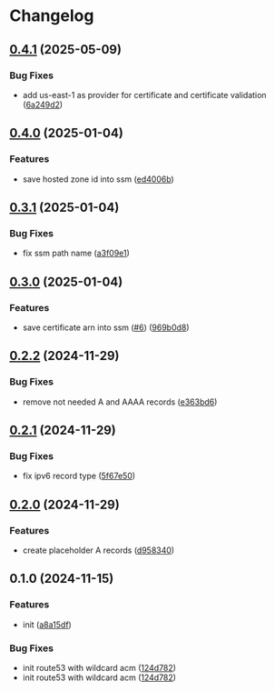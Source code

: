# Changelog

## [0.4.1](https://github.com/burib/terraform-aws-route53-with-wildcard-acm-module/compare/v0.4.0...v0.4.1) (2025-05-09)


### Bug Fixes

* add us-east-1 as provider for certificate and certificate validation ([6a249d2](https://github.com/burib/terraform-aws-route53-with-wildcard-acm-module/commit/6a249d21084916457eec04ce52dfcae0ae0e5a09))

## [0.4.0](https://github.com/burib/terraform-aws-route53-with-wildcard-acm-module/compare/v0.3.1...v0.4.0) (2025-01-04)


### Features

* save hosted zone id into ssm ([ed4006b](https://github.com/burib/terraform-aws-route53-with-wildcard-acm-module/commit/ed4006b8e7890dea8be322e7a96506586d29f1ff))

## [0.3.1](https://github.com/burib/terraform-aws-route53-with-wildcard-acm-module/compare/v0.3.0...v0.3.1) (2025-01-04)


### Bug Fixes

* fix ssm path name ([a3f09e1](https://github.com/burib/terraform-aws-route53-with-wildcard-acm-module/commit/a3f09e1c22a5a53dbfbe6b65e438920fc3cf86f5))

## [0.3.0](https://github.com/burib/terraform-aws-route53-with-wildcard-acm-module/compare/v0.2.2...v0.3.0) (2025-01-04)


### Features

* save certificate arn into ssm ([#6](https://github.com/burib/terraform-aws-route53-with-wildcard-acm-module/issues/6)) ([969b0d8](https://github.com/burib/terraform-aws-route53-with-wildcard-acm-module/commit/969b0d879197be7499d342fb4910768521e7a5a1))

## [0.2.2](https://github.com/burib/terraform-aws-route53-with-wildcard-acm-module/compare/v0.2.1...v0.2.2) (2024-11-29)


### Bug Fixes

* remove not needed A and AAAA records ([e363bd6](https://github.com/burib/terraform-aws-route53-with-wildcard-acm-module/commit/e363bd6745d7fca000f5a099fbee198cb7a57548))

## [0.2.1](https://github.com/burib/terraform-aws-route53-with-wildcard-acm-module/compare/v0.2.0...v0.2.1) (2024-11-29)


### Bug Fixes

* fix ipv6 record type ([5f67e50](https://github.com/burib/terraform-aws-route53-with-wildcard-acm-module/commit/5f67e50991514882e64ff12e22254ad6ec89bebc))

## [0.2.0](https://github.com/burib/terraform-aws-route53-with-wildcard-acm-module/compare/v0.1.0...v0.2.0) (2024-11-29)


### Features

* create placeholder A records ([d958340](https://github.com/burib/terraform-aws-route53-with-wildcard-acm-module/commit/d958340111eb340cc9e82c852a547b831aac5af2))

## 0.1.0 (2024-11-15)


### Features

* init ([a8a15df](https://github.com/burib/terraform-route53-with-acm/commit/a8a15dfa3d5a272807a0f83f41a0f30006941c06))


### Bug Fixes

* init route53 with wildcard acm ([124d782](https://github.com/burib/terraform-route53-with-acm/commit/124d782b4ff6ca37b27a1f63a2a8541c29758c18))
* init route53 with wildcard acm ([124d782](https://github.com/burib/terraform-route53-with-acm/commit/124d782b4ff6ca37b27a1f63a2a8541c29758c18))
